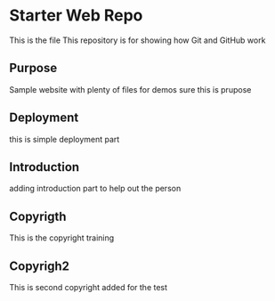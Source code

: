 # Starter Web Repo
This is the file
This repository is for showing how Git and GitHub work

## Purpose

Sample website with plenty of files for demos
sure this is prupose
## Deployment
this is simple deployment part 
## Introduction
adding introduction  part to help out the person

## Copyrigth 
This is the copyright training

## Copyrigh2

This is second copyright added for the test